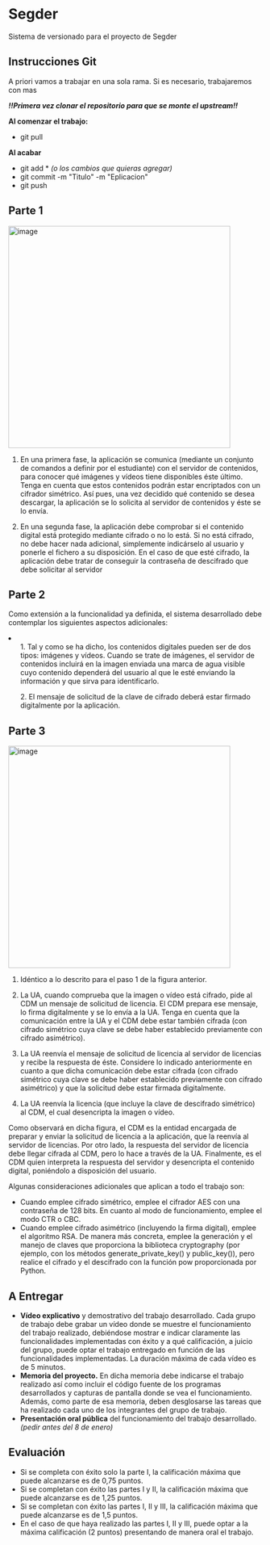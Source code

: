 # Segder
Sistema de versionado para el proyecto de Segder
## Instrucciones Git
A priori vamos a trabajar en una sola rama. Si es necesario, trabajaremos con mas

**_!!Primera vez clonar el repositorio para que se monte el upstream!!_**

**Al comenzar el trabajo:**
- git pull

**Al acabar**
- git add * _(o los cambios que quieras agregar)_
- git commit -m "Titulo" -m "Eplicacion"
- git push

## Parte 1
<img width="440" alt="image" src="https://github.com/user-attachments/assets/f28b7f43-7633-44b2-a98a-d7ded6feb787">

1. En una primera fase, la aplicación se comunica (mediante un conjunto de comandos a definir por el estudiante) con el servidor de contenidos, para conocer qué imágenes y vídeos tiene disponibles éste último. Tenga en cuenta que estos contenidos podrán estar encriptados con un cifrador simétrico. Así pues, una vez decidido qué contenido se desea descargar, la aplicación se lo solicita al servidor de contenidos y éste se lo envía.

2. En una segunda fase, la aplicación debe comprobar si el contenido digital está protegido mediante cifrado o no lo está. Si no está cifrado, no debe hacer nada adicional, simplemente indicárselo al usuario y ponerle el fichero a su disposición. En el caso de que esté cifrado, la aplicación debe tratar de conseguir la contraseña de descifrado que debe solicitar al servidor
 
## Parte 2

Como extensión a la funcionalidad ya definida, el sistema desarrollado debe contemplar los siguientes
aspectos adicionales:
<li>
  <ol>
    1. Tal y como se ha dicho, los contenidos digitales pueden ser de dos tipos: imágenes y vídeos.
Cuando se trate de imágenes, el servidor de contenidos incluirá en la imagen enviada una
marca de agua visible cuyo contenido dependerá del usuario al que le esté enviando la
información y que sirva para identificarlo.
  </ol>
  <ol>
    2. El mensaje de solicitud de la clave de cifrado deberá estar firmado digitalmente por la aplicación.
  </ol>
</li>

## Parte 3

<img width="440" alt="image" src="https://github.com/user-attachments/assets/76c218fd-1213-4261-929c-806d3765ab5c">

1. Idéntico a lo descrito para el paso 1 de la figura anterior.

2. La UA, cuando comprueba que la imagen o vídeo está cifrado, pide al CDM un mensaje de
solicitud de licencia. El CDM prepara ese mensaje, lo firma digitalmente y se lo envía a la UA.
Tenga en cuenta que la comunicación entre la UA y el CDM debe estar también cifrada (con
cifrado simétrico cuya clave se debe haber establecido previamente con cifrado asimétrico).

3. La UA reenvía el mensaje de solicitud de licencia al servidor de licencias y recibe la respuesta de éste. Considere lo indicado anteriormente en cuanto a que dicha comunicación debe estar cifrada (con cifrado simétrico cuya clave se debe haber establecido previamente con cifrado asimétrico) y que la solicitud debe estar firmada digitalmente.

4. La UA reenvía la licencia (que incluye la clave de descifrado simétrico) al CDM, el cual
desencripta la imagen o vídeo.

Como observará en dicha figura, el CDM es la entidad encargada de preparar y enviar la solicitud de licencia a la aplicación, que la reenvía al servidor de licencias. Por otro lado, la respuesta del servidor de licencia debe llegar cifrada al CDM, pero lo hace a través de la UA. Finalmente, es el CDM quien interpreta la respuesta del servidor y desencripta el contenido digital, poniéndolo a disposición del usuario.

Algunas consideraciones adicionales que aplican a todo el trabajo son:

* Cuando emplee cifrado simétrico, emplee el cifrador AES con una contraseña de 128 bits. En
cuanto al modo de funcionamiento, emplee el modo CTR o CBC.
* Cuando emplee cifrado asimétrico (incluyendo la firma digital), emplee el algoritmo RSA. De manera más concreta, emplee la generación y el manejo de claves que proporciona la biblioteca cryptography (por ejemplo, con los métodos generate_private_key() y public_key()), pero realice el cifrado y el descifrado con la función pow proporcionada por
Python.


## A Entregar
* **Vídeo explicativo** y demostrativo del trabajo desarrollado. Cada grupo de trabajo debe grabar un vídeo donde se muestre el funcionamiento del trabajo realizado, debiéndose mostrar e indicar claramente las funcionalidades implementadas con éxito y a qué calificación, a juicio del grupo, puede optar el trabajo entregado en función de las funcionalidades implementadas. La duración máxima de cada vídeo es de 5 minutos.
* **Memoria del proyecto.** En dicha memoria debe indicarse el trabajo realizado así como incluir el código fuente de los programas desarrollados y capturas de pantalla donde se vea el funcionamiento. Además, como parte de esa memoria, deben desglosarse las tareas que ha realizado cada uno de los integrantes del grupo de trabajo.
* **Presentación oral pública** del funcionamiento del trabajo desarrollado. _(pedir antes del 8 de enero)_

## Evaluación

*  Si se completa con éxito solo la parte I, la calificación máxima que puede alcanzarse es de
0,75 puntos.
* Si se completan con éxito las partes I y II, la calificación máxima que puede alcanzarse es de
1,25 puntos.
* Si se completan con éxito las partes I, II y III, la calificación máxima que puede alcanzarse es
de 1,5 puntos.
* En el caso de que haya realizado las partes I, II y III, puede optar a la máxima calificación (2
puntos) presentando de manera oral el trabajo.